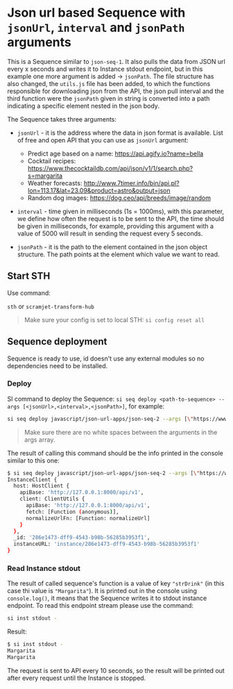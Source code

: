 # Json url based Sequence with `jsonUrl`, `interval` and `jsonPath` arguments

This is a Sequence similar to `json-seq-1`. It also pulls the data from JSON url every x seconds and writes it to Instance stdout endpoint, but in this example one more argument is added → `jsonPath`. The file structure has also changed, the `utils.js` file has been added, to which the functions responsible for downloading json from the API, the json pull interval and the third function were the `jsonPath` given in string is converted into a path indicating a specific element nested in the json body.

The Sequence takes three arguments:

- `jsonUrl` - it is the address where the data in json format is available. List of free and open API that you can use as `jsonUrl` argument:
  - Predict age based on a name: <https://api.agify.io?name=bella>
  - Cocktail recipes: <https://www.thecocktaildb.com/api/json/v1/1/search.php?s=margarita>
  - Weather forecasts: <http://www.7timer.info/bin/api.pl?lon=113.17&lat=23.09&product=astro&output=json>
  - Random dog images: <https://dog.ceo/api/breeds/image/random>

- `interval` - time given in milliseconds (1s = 1000ms), with this parameter, we define how often the request is to be sent to the API, the time should be given in milliseconds, for example, providing this argument with a value of 5000 will result in sending the request every 5 seconds.

- `jsonPath` - it is the path to the element contained in the json object structure. The path points at the element which value we want to read.

## Start STH

Use command:

`sth` or `scramjet-transform-hub`

> Make sure your config is set to local STH: `si config reset all`

## Sequence deployment

Sequence is ready to use, id doesn't use any external modules so no dependencies need to be installed.

### Deploy

SI command to deploy the Sequence: `si seq deploy <path-to-sequence> --args [<jsonUrl>,<interval>,<jsonPath>]`, for example:

```bash
si seq deploy javascript/json-url-apps/json-seq-2 --args [\"https://www.thecocktaildb.com/api/json/v1/1/search.php?s=margarita\",10000,\"drinks[0].strDrink\"]
```

> Make sure there are no white spaces between the arguments in the args array.

The result of calling this command should be the info printed in the console similar to this one:

```bash
$ si seq deploy javascript/json-url-apps/json-seq-2 --args [\"https://www.thecocktaildb.com/api/json/v1/1/search.php?s=margarita\",10000,\"drinks[0].strDrink\"]
InstanceClient {
  host: HostClient {
    apiBase: 'http://127.0.0.1:8000/api/v1',
    client: ClientUtils {
      apiBase: 'http://127.0.0.1:8000/api/v1',
      fetch: [Function (anonymous)],
      normalizeUrlFn: [Function: normalizeUrl]
    }
  },
  _id: '286e1473-dff9-4543-b98b-56285b3953f1',
  instanceURL: 'instance/286e1473-dff9-4543-b98b-56285b3953f1'
}
```

### Read Instance stdout

The result of called sequence's function is a value of key `"strDrink"` (in this case thi value is `"Margarita"`). It is printed out in the console using `console.log()`, it means that the Sequence writes it to stdout instance endpoint. To read this endpoint stream please use the command:

```bash
si inst stdout -
```

Result:

```bash
$ si inst stdout -
Margarita
Margarita
```

The request is sent to API every 10 seconds, so the result will be printed out after every request until the Instance is stopped.
